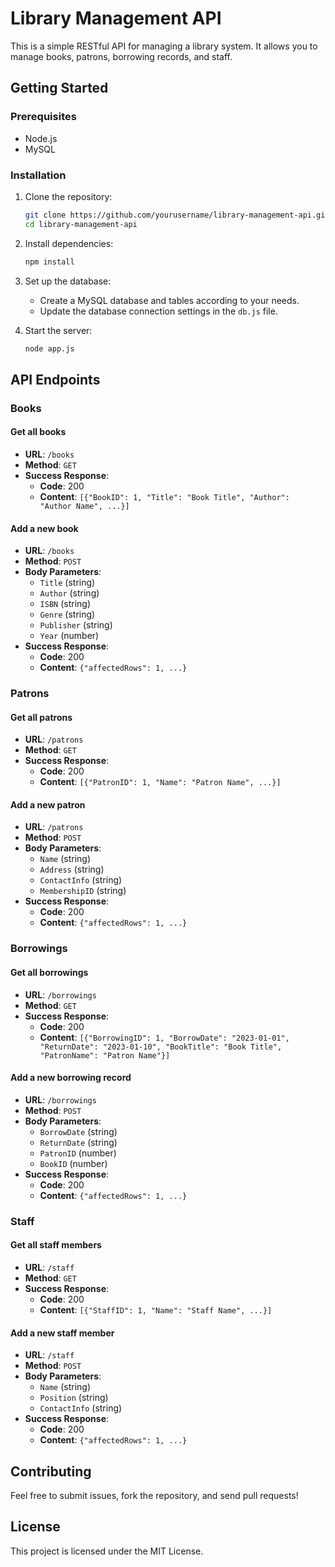 # Library Management API

This is a simple RESTful API for managing a library system. It allows you to manage books, patrons, borrowing records, and staff.

## Getting Started

### Prerequisites

- Node.js
- MySQL

### Installation

1. Clone the repository:

    ```sh
    git clone https://github.com/yourusername/library-management-api.git
    cd library-management-api
    ```

2. Install dependencies:

    ```sh
    npm install
    ```

3. Set up the database:

    - Create a MySQL database and tables according to your needs.
    - Update the database connection settings in the `db.js` file.

4. Start the server:

    ```sh
    node app.js
    ```

## API Endpoints

### Books

#### Get all books

- **URL**: `/books`
- **Method**: `GET`
- **Success Response**:
    - **Code**: 200
    - **Content**: `[{"BookID": 1, "Title": "Book Title", "Author": "Author Name", ...}]`

#### Add a new book

- **URL**: `/books`
- **Method**: `POST`
- **Body Parameters**:
    - `Title` (string)
    - `Author` (string)
    - `ISBN` (string)
    - `Genre` (string)
    - `Publisher` (string)
    - `Year` (number)
- **Success Response**:
    - **Code**: 200
    - **Content**: `{"affectedRows": 1, ...}`

### Patrons

#### Get all patrons

- **URL**: `/patrons`
- **Method**: `GET`
- **Success Response**:
    - **Code**: 200
    - **Content**: `[{"PatronID": 1, "Name": "Patron Name", ...}]`

#### Add a new patron

- **URL**: `/patrons`
- **Method**: `POST`
- **Body Parameters**:
    - `Name` (string)
    - `Address` (string)
    - `ContactInfo` (string)
    - `MembershipID` (string)
- **Success Response**:
    - **Code**: 200
    - **Content**: `{"affectedRows": 1, ...}`

### Borrowings

#### Get all borrowings

- **URL**: `/borrowings`
- **Method**: `GET`
- **Success Response**:
    - **Code**: 200
    - **Content**: `[{"BorrowingID": 1, "BorrowDate": "2023-01-01", "ReturnDate": "2023-01-10", "BookTitle": "Book Title", "PatronName": "Patron Name"}]`

#### Add a new borrowing record

- **URL**: `/borrowings`
- **Method**: `POST`
- **Body Parameters**:
    - `BorrowDate` (string)
    - `ReturnDate` (string)
    - `PatronID` (number)
    - `BookID` (number)
- **Success Response**:
    - **Code**: 200
    - **Content**: `{"affectedRows": 1, ...}`

### Staff

#### Get all staff members

- **URL**: `/staff`
- **Method**: `GET`
- **Success Response**:
    - **Code**: 200
    - **Content**: `[{"StaffID": 1, "Name": "Staff Name", ...}]`

#### Add a new staff member

- **URL**: `/staff`
- **Method**: `POST`
- **Body Parameters**:
    - `Name` (string)
    - `Position` (string)
    - `ContactInfo` (string)
- **Success Response**:
    - **Code**: 200
    - **Content**: `{"affectedRows": 1, ...}`

## Contributing

Feel free to submit issues, fork the repository, and send pull requests!

## License

This project is licensed under the MIT License.
